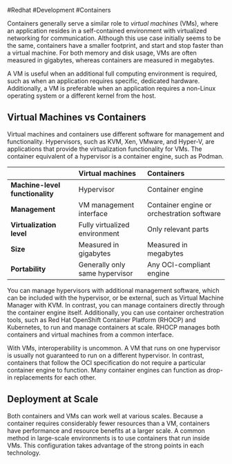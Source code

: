 #Redhat #Development #Containers 

Containers generally serve a similar role to _virtual machines_ (VMs), where an application resides in a self-contained environment with virtualized networking for communication. Although this use case initially seems to be the same, containers have a smaller footprint, and start and stop faster than a virtual machine. For both memory and disk usage, VMs are often measured in gigabytes, whereas containers are measured in megabytes.

A VM is useful when an additional full computing environment is required, such as when an application requires specific, dedicated hardware. Additionally, a VM is preferable when an application requires a non-Linux operating system or a different kernel from the host.

## Virtual Machines vs Containers
Virtual machines and containers use different software for management and functionality. Hypervisors, such as KVM, Xen, VMware, and Hyper-V, are applications that provide the virtualization functionality for VMs. The container equivalent of a hypervisor is a container engine, such as Podman.

|                                 | Virtual machines               | Containers                                 |
| :------------------------------ | :----------------------------- | :----------------------------------------- |
| **Machine-level functionality** | Hypervisor                     | Container engine                           |
| **Management**                  | VM management interface        | Container engine or orchestration software |
| **Virtualization level**        | Fully virtualized environment  | Only relevant parts                        |
| **Size**                        | Measured in gigabytes          | Measured in megabytes                      |
| **Portability**                 | Generally only same hypervisor | Any OCI-compliant engine                   |

You can manage hypervisors with additional management software, which can be included with the hypervisor, or be external, such as Virtual Machine Manager with KVM. In contrast, you can manage containers directly through the container engine itself. Additionally, you can use container orchestration tools, such as Red Hat OpenShift Container Platform (RHOCP) and Kubernetes, to run and manage containers at scale. RHOCP manages both containers and virtual machines from a common interface.

With VMs, interoperability is uncommon. A VM that runs on one hypervisor is usually not guaranteed to run on a different hypervisor. In contrast, containers that follow the OCI specification do not require a particular container engine to function. Many container engines can function as drop-in replacements for each other.

## Deployment at Scale

Both containers and VMs can work well at various scales. Because a container requires considerably fewer resources than a VM, containers have performance and resource benefits at a larger scale. A common method in large-scale environments is to use containers that run inside VMs. This configuration takes advantage of the strong points in each technology.